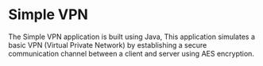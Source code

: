 # Simple VPN
 The Simple VPN application is built using Java, This application simulates a basic VPN (Virtual Private Network) by establishing a secure communication channel between a client and server using AES encryption.
